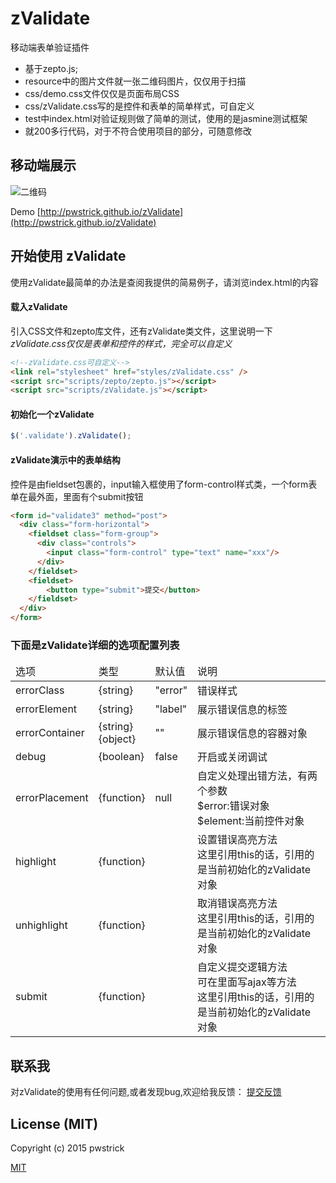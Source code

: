 # zValidate
移动端表单验证插件

- 基于zepto.js;
- resource中的图片文件就一张二维码图片，仅仅用于扫描
- css/demo.css文件仅仅是页面布局CSS
- css/zValidate.css写的是控件和表单的简单样式，可自定义
- test中index.html对验证规则做了简单的测试，使用的是jasmine测试框架
- 就200多行代码，对于不符合使用项目的部分，可随意修改

## 移动端展示
![二维码](http://pwstrick.github.io/zValidate/resource/qrcode.png) 

Demo [http://pwstrick.github.io/zValidate](http://pwstrick.github.io/zValidate)

## 开始使用 zValidate

使用zValidate最简单的办法是查阅我提供的简易例子，请浏览index.html的内容

#### 载入zValidate

引入CSS文件和zepto库文件，还有zValidate类文件，这里说明一下
*zValidate.css仅仅是表单和控件的样式，完全可以自定义*
``` html
<!--zValidate.css可自定义-->
<link rel="stylesheet" href="styles/zValidate.css" />
<script src="scripts/zepto/zepto.js"></script>
<script src="scripts/zValidate.js"></script>
```

#### 初始化一个zValidate
``` javascript
$('.validate').zValidate();
```

#### zValidate演示中的表单结构
控件是由fieldset包裹的，input输入框使用了form-control样式类，一个form表单在最外面，里面有个submit按钮
``` html
<form id="validate3" method="post">
  <div class="form-horizontal">
    <fieldset class="form-group">
      <div class="controls">
        <input class="form-control" type="text" name="xxx"/>
      </div>
    </fieldset>
    <fieldset>
        <button type="submit">提交</button>
    </fieldset>
  </div>
</form>
```

### 下面是zValidate详细的选项配置列表
<table>
<thead>
    <tr>
        <td>选项</td>
        <td>类型</td>
        <td>默认值</td>
        <td>说明</td>
    </tr>
</thead>
<tbody>
    <tr>
        <td>errorClass</td>
        <td>{string}</td>
        <td>"error"</td>
        <td>错误样式</td>
    </tr>
    <tr>
        <td>errorElement</td>
        <td>{string}</td>
        <td>"label"</td>
        <td>展示错误信息的标签</td>
    </tr>
    <tr>
        <td>errorContainer</td>
        <td>{string}<br/>
        {object}</td>
        <td>""</td>
        <td>展示错误信息的容器对象</td>
    </tr>
    <tr>
        <td>debug</td>
        <td>{boolean}</td>
        <td>false</td>
        <td>开启或关闭调试</td>
    </tr>
    <tr>
        <td>errorPlacement</td>
        <td>{function}</td>
        <td>null</td>
        <td>自定义处理出错方法，有两个参数<br/>
        $error:错误对象<br/>
        $element:当前控件对象
        </td>
    </tr>
    <tr>
        <td>highlight</td>
        <td>{function}</td>
        <td></td>
        <td>设置错误高亮方法<br>
        这里引用this的话，引用的是当前初始化的zValidate对象</td>
    </tr>
    <tr>
        <td>unhighlight</td>
        <td>{function}</td>
        <td></td>
        <td>取消错误高亮方法<br>
        这里引用this的话，引用的是当前初始化的zValidate对象</td>
    </tr>
    <tr>
        <td>submit</td>
        <td>{function}</td>
        <td></td>
        <td>自定义提交逻辑方法<br/>
        可在里面写ajax等方法<br/>
        这里引用this的话，引用的是当前初始化的zValidate对象</td>
    </tr>
</tbody>
</table>

## 联系我
对zValidate的使用有任何问题,或者发现bug,欢迎给我反馈：
[提交反馈](https://github.com/pwstrick/zValidate/issues/new)

## License (MIT)

Copyright (c) 2015 pwstrick

[MIT](https://github.com/pwstrick/zValidate/blob/master/LICENSE)
